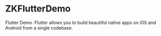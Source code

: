 # ZKFlutterDemo
Flutter Demo. Flutter allows you to build beautiful native apps on iOS and Android from a single codebase.
